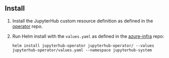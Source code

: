 ## Install

1. Install the JupyterHub custom resource definition as defined in the [operator](https://github.com/PilotDataPlatform/operator) repo.
2. Run Helm install with the `values.yaml` as defined in the [azure-infra](https://github.com/PilotDataPlatform/azure-infra) repo:

    ```
    helm install jupyterhub-operator jupyterhub-operator/ --values jupyterhub-operator/values.yaml --namespace jupyterhub-system
    ```

